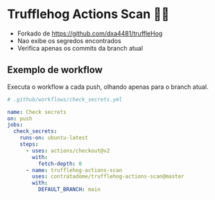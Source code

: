 
# Trufflehog Actions Scan :pig_nose::key:

* Forkado de https://github.com/dxa4481/truffleHog
* Nao exibe os segredos encontrados
* Verifica apenas os commits da branch atual

## Exemplo de workflow

Executa o workflow a cada push, olhando apenas para o branch atual.

```yaml
# .github/workflows/check_secrets.yml

name: Check secrets
on: push
jobs:
  check_secrets:
    runs-on: ubuntu-latest
    steps:
      - uses: actions/checkout@v2
        with:
          fetch-depth: 0
      - name: trufflehog-actions-scan
        uses: contratadome/trufflehog-actions-scan@master
        with:
          DEFAULT_BRANCH: main

```
